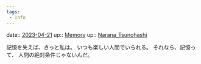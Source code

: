 ```yaml
---
tags:
 - Info
---
```


date:: [2023-04-21](/Daily_Note/2023-04-21.md)
up:: [Memory](../Bar/Novel/Topics/Memory.md)
up:: [Narana_Tsunohashi](../Bar/Novel/Nacaria/Narana_Tsunohashi.md)

記憶を失えば、きっと私は。
いつも楽しい人間でいられる。
それなら、記憶って、
人間の絶対条件じゃないんだ。